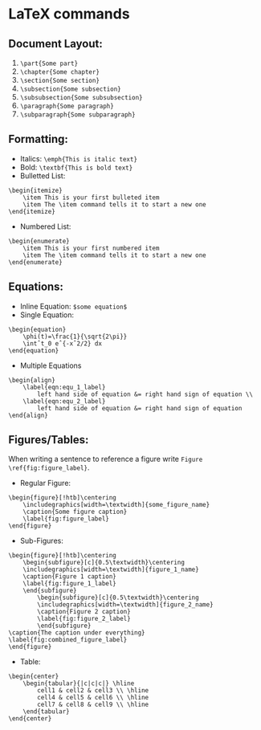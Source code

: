 # LaTeX commands 

## Document Layout: 

1. `\part{Some part}`
2. `\chapter{Some chapter}`
3. `\section{Some section}`
4. `\subsection{Some subsection}`
5. `\subsubsection{Some subsubsection}`
6. `\paragraph{Some paragraph}`
7. `\subparagraph{Some subparagraph}`

## Formatting:

* Italics: `\emph{This is italic text}`
* Bold: `\textbf{This is bold text}`
* Bulletted List:
```
\begin{itemize}
	\item This is your first bulleted item
	\item The \item command tells it to start a new one
\end{itemize}
```
* Numbered List:
```
\begin{enumerate}
	\item This is your first numbered item
	\item The \item command tells it to start a new one
\end{enumerate}
```

## Equations:

* Inline Equation: `$some equation$`
* Single Equation:
```
\begin{equation}
	\phi(t)=\frac{1}{\sqrt{2\pi}}
	\intˆt_0 eˆ{-xˆ2/2} dx
\end{equation}
```
* Multiple Equations
```
\begin{align}
	\label{eqn:equ_1_label}
		left hand side of equation &= right hand sign of equation \\
	\label{eqn:equ_2_label}
		left hand side of equation &= right hand sign of equation 
\end{align}
```


## Figures/Tables:

When writing a sentence to reference a figure write `Figure \ref{fig:figure_label}`.

* Regular Figure:
```
\begin{figure}[!htb]\centering
	\includegraphics[width=\textwidth]{some_figure_name}
	\caption{Some figure caption}
	\label{fig:figure_label}
\end{figure}
```
* Sub-Figures:
```
\begin{figure}[!htb]\centering
	\begin{subfigure}[c]{0.5\textwidth}\centering
	\includegraphics[width=\textwidth]{figure_1_name}
	\caption{Figure 1 caption}
	\label{fig:figure_1_label}
	\end{subfigure}
		\begin{subfigure}[c]{0.5\textwidth}\centering
		\includegraphics[width=\textwidth]{figure_2_name}
		\caption{Figure 2 caption}
		\label{fig:figure_2_label}
		\end{subfigure}
\caption{The caption under everything}
\label{fig:combined_figure_label}
\end{figure}
```
* Table:
```
\begin{center}
	\begin{tabular}{|c|c|c|} \hline 
		cell1 & cell2 & cell3 \\ \hline
		cell4 & cell5 & cell6 \\ \hline
		cell7 & cell8 & cell9 \\ \hline
	\end{tabular}
\end{center}
```
